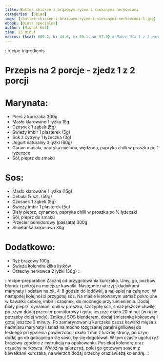```yaml
---
title: Butter chicken z brązowym ryżem i siekanymi nerkowcami
categories: [obiad]
imgs: [/butter-chicken-z-brazowym-ryzem-i-siekanymi-nerkowcami-1.jpg]
ebook: [Dieta specjalna]
author: [Michał Kot]
time: 25 minut
macros: {kcal: 689.2, b: 44.6, t: 30.1, w: 57.0} # Makro dla 1 z 2 porcji
---
```


::recipe-ingredients
# Przepis na 2 porcje - zjedz 1 z 2 porcji

# Marynata:
- Pierś z kurczaka 300g
- Masło klarowane 1 łyżka 15g
- Czosnek 1 ząbek (5g)
- Świeży imbir 1 plasterek (5g)
- Sok z cytryny 1 łyżeczka (3g)
- Jogurt naturalny 3 łyżki (60g)
- Garam masala, papryka mielona, wędzona, papryka chilli w proszku po 1 łyżeczce
- Sól, pieprz do smaku

# Sos:
- Masło klarowane 1 łyżka (15g)
- Cebula ½ szt. (50g)
- Czosnek 1 ząbek (5g)
- Świeży imbir 1 plasterek (5g)
- Biały pieprz, cynamon, papryka chilli w proszku po ½ łyżeczki
- Sól, pieprz do smaku
- Przecier pomidorowy (passata) 300g
- Śmietanka kokosowa 30g

# Dodatkowo:
- Ryż brązowy 100g
- Świeża kolendra kilka listków
- Orzechy nerkowca 2 łyżki (30g)
::

::recipe-preparation
Zacznij od przygotowania kurczaka. Umyj go, pozbaw błonek i pokrój na mniejsze kawałki. Następnie natrzyj składnikami marynaty i odstaw na ok. 4-8 godzin do lodówki, a najlepiej na całą noc. W następnej kolejności przygotuj sos. Na maśle klarowanym usmaż pokrojone w kawałki: cebulę, imbir i czosnek, do mocnego przyrumienienia. Dodaj biały pieprz, cynamon, chili w proszku, szczyptę soli, smaż jeszcze chwilę, po czym dodaj przecier pomidorowy i gotuj jeszcze około 20 minut (w razie potrzeby dolej wody). Zmiksuj SOS blenderem, dodaj śmietankę kokosową i gotuj jeszcze 3 minuty. Po zamarynowaniu kurczaka osusz kawałki mięsa z nadmiaru marynaty i smaż na mocno rozgrzanej patelni grillowej do lekkiego przypalenia powierzchni, około 1 min z każdej strony, po czym dodaj go do gotującego się sosu, by się dogotował. W tym czasie ugotuj ryż brązowy zgodnie z instrukcją na opakowaniu. Posiekaj kolendrę oraz orzechy nerkowca. Wyłóż na talerz ryż, polej go gotowym sosem z kawałkami kurczaka, na wierzch dodaj orzechy oraz świeżą kolendrę.
::